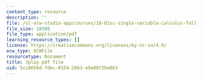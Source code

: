 ```yaml
---
content_type: resource
description: ''
file: /ol-ocw-studio-app/courses/18-01sc-single-variable-calculus-fall-2010/5cc8658d7dec01542663e9a08f3be8b3_7vVBtiVXIw.pdf
file_size: 18388
file_type: application/pdf
learning_resource_types: []
license: https://creativecommons.org/licenses/by-nc-sa/4.0/
ocw_type: OCWFile
resourcetype: Document
title: 3play pdf file
uid: 5cc8658d-7dec-0154-2663-e9a08f3be8b3
---
```

